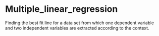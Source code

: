 # Multiple_linear_regression
Finding the best fit line for a data set from which one dependent variable and two independent variables are extracted according to the context.
